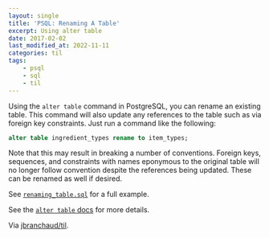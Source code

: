 ```yaml
---
layout: single
title: 'PSQL: Renaming A Table'
excerpt: Using alter table
date: 2017-02-02
last_modified_at: 2022-11-11
categories: til
tags:
    - psql
    - sql
    - til
---
```


Using the `alter table` command in PostgreSQL, you can rename an existing
table. This command will also update any references to the table such as via
foreign key constraints. Just run a command like the following:

```sql
alter table ingredient_types rename to item_types;
```

Note that this may result in breaking a number of conventions. Foreign keys,
sequences, and constraints with names eponymous to the original table will
no longer follow convention despite the references being updated. These can
be renamed as well if desired.

See
[`renaming_table.sql`](https://github.com/jbranchaud/postgresing/blob/master/renaming/rename_table.sql)
for a full example.

See the [`alter table`
docs](http://www.postgresql.org/docs/current/static/sql-altertable.html) for
more details.

Via [jbranchaud/til](https://github.com/jbranchaud/til).
